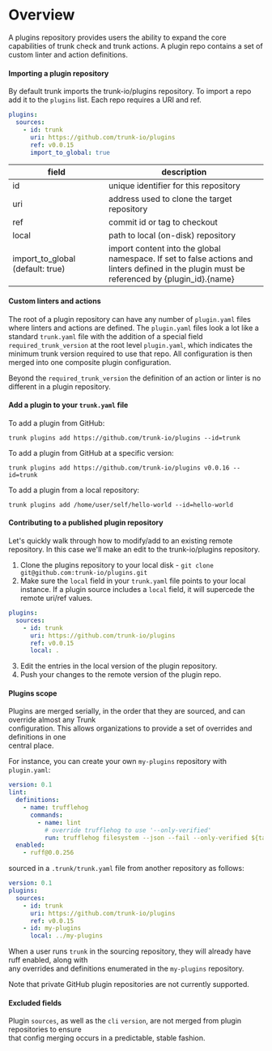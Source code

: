 # Overview

A plugins repository provides users the ability to expand the core capabilities of trunk check and trunk actions. A plugin repo contains a set of custom linter and action definitions.

#### Importing a plugin repository

By default trunk imports the trunk-io/plugins repository. To import a repo add it to the `plugins` list. Each repo requires a URI and ref.

```yaml
plugins:
  sources:
    - id: trunk
      uri: https://github.com/trunk-io/plugins
      ref: v0.0.15
      import_to_global: true
```

<table><thead><tr><th width="174">field</th><th>description</th></tr></thead><tbody><tr><td>id</td><td>unique identifier for this repository</td></tr><tr><td>uri</td><td>address used to clone the target repository</td></tr><tr><td>ref</td><td>commit id or tag to checkout</td></tr><tr><td>local</td><td>path to local (on-disk) repository</td></tr><tr><td>import_to_global (default: true)</td><td>import content into the global namespace. If set to false actions and linters defined in the plugin must be referenced by {plugin_id}.{name}</td></tr></tbody></table>

#### Custom linters and actions

The root of a plugin repository can have any number of `plugin.yaml` files where linters and actions are defined. The `plugin.yaml` files look a lot like a standard `trunk.yaml` file with the addition of a special field `required_trunk_version` at the root level `plugin.yaml`, which indicates the minimum trunk version required to use that repo. All configuration is then merged into one composite plugin configuration.

Beyond the `required_trunk_version` the definition of an action or linter is no different in a plugin repository.

#### Add a plugin to your `trunk.yaml` file

To add a plugin from GitHub:

```
trunk plugins add https://github.com/trunk-io/plugins --id=trunk
```

To add a plugin from GitHub at a specific version:

```
trunk plugins add https://github.com/trunk-io/plugins v0.0.16 --id=trunk
```

To add a plugin from a local repository:

```
trunk plugins add /home/user/self/hello-world --id=hello-world
```

#### Contributing to a published plugin repository

Let's quickly walk through how to modify/add to an existing remote repository. In this case we'll make an edit to the trunk-io/plugins repository.

1. Clone the plugins repository to your local disk - `git clone git@github.com:trunk-io/plugins.git`
2. Make sure the `local` field in your `trunk.yaml` file points to your local instance. If a plugin source includes a `local` field, it will supercede the remote uri/ref values.

```yaml
plugins:
  sources:
    - id: trunk
      uri: https://github.com/trunk-io/plugins
      ref: v0.0.15
      local: .
```

3. Edit the entries in the local version of the plugin repository.
4. Push your changes to the remote version of the plugin repo.

#### Plugins scope

Plugins are merged serially, in the order that they are sourced, and can override almost any Trunk\
configuration. This allows organizations to provide a set of overrides and definitions in one\
central place.

For instance, you can create your own `my-plugins` repository with `plugin.yaml`:

```yaml
version: 0.1
lint:
  definitions:
    - name: trufflehog
      commands:
        - name: lint
          # override trufflehog to use '--only-verified'
          run: trufflehog filesystem --json --fail --only-verified ${target}
  enabled:
    - ruff@0.0.256
```

sourced in a `.trunk/trunk.yaml` file from another repository as follows:

```yaml
version: 0.1
plugins:
  sources:
    - id: trunk
      uri: https://github.com/trunk-io/plugins
      ref: v0.0.15
    - id: my-plugins
      local: ../my-plugins
```

When a user runs `trunk` in the sourcing repository, they will already have ruff enabled, along with\
any overrides and definitions enumerated in the `my-plugins` repository.

Note that private GitHub plugin repositories are not currently supported.

#### Excluded fields

Plugin `sources`, as well as the `cli` `version`, are not merged from plugin repositories to ensure\
that config merging occurs in a predictable, stable fashion.
